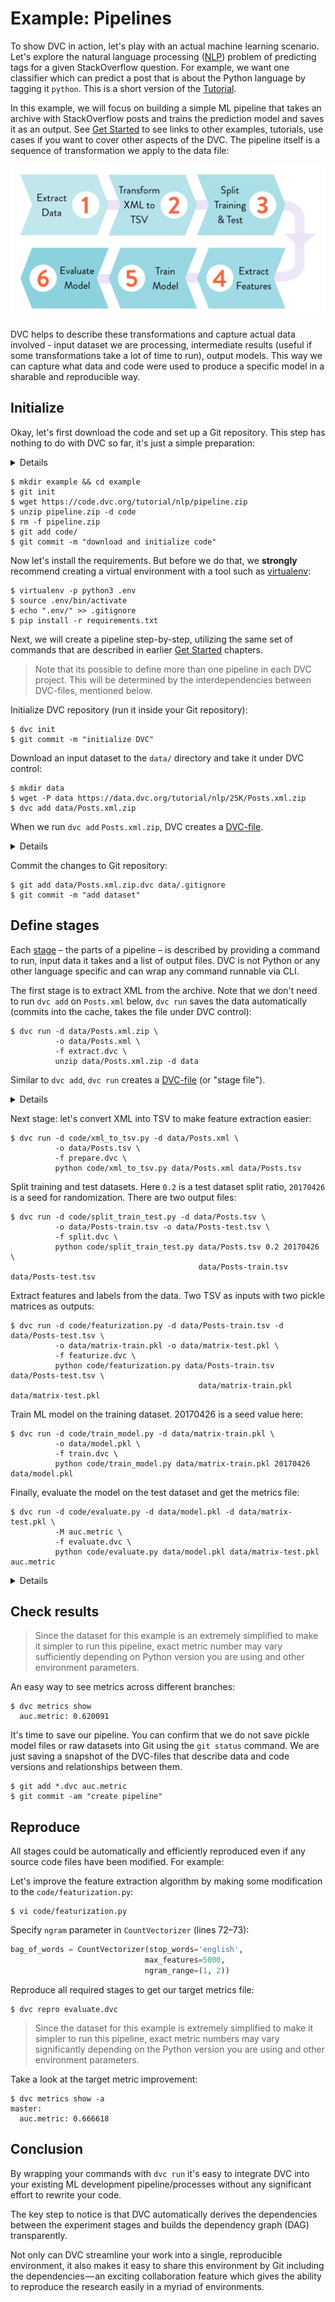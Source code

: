 # Example: Pipelines

To show DVC in action, let's play with an actual machine learning scenario.
Let's explore the natural language processing
([NLP](https://en.wikipedia.org/wiki/Natural_language_processing)) problem of
predicting tags for a given StackOverflow question. For example, we want one
classifier which can predict a post that is about the Python language by tagging
it `python`. This is a short version of the [Tutorial](/doc/tutorial).

In this example, we will focus on building a simple ML pipeline that takes an
archive with StackOverflow posts and trains the prediction model and saves it as
an output. See [Get Started](/doc/get-started) to see links to other examples,
tutorials, use cases if you want to cover other aspects of the DVC. The pipeline
itself is a sequence of transformation we apply to the data file:

![](/static/img/example-flow-2x.png)

DVC helps to describe these transformations and capture actual data involved -
input dataset we are processing, intermediate results (useful if some
transformations take a lot of time to run), output models. This way we can
capture what data and code were used to produce a specific model in a sharable
and reproducible way.

## Initialize

Okay, let's first download the code and set up a Git repository. This step has
nothing to do with DVC so far, it's just a simple preparation:

<details>

### Expand to learn how to download on Windows

Windows doesn't include the `wget` utility by default, so you'll need to use a
browser to download `pipeline.zip`. Save it into the `example` directory.
(Right-click [this link](https://code.dvc.org/tutorial/nlp/pipeline.zip) and
click `Save link as`(Chrome) or `Save object as`(Firefox)).

</details>

```dvc
$ mkdir example && cd example
$ git init
$ wget https://code.dvc.org/tutorial/nlp/pipeline.zip
$ unzip pipeline.zip -d code
$ rm -f pipeline.zip
$ git add code/
$ git commit -m "download and initialize code"
```

Now let's install the requirements. But before we do that, we **strongly**
recommend creating a virtual environment with a tool such as
[virtualenv](https://virtualenv.pypa.io/en/stable/):

```dvc
$ virtualenv -p python3 .env
$ source .env/bin/activate
$ echo ".env/" >> .gitignore
$ pip install -r requirements.txt
```

Next, we will create a pipeline step-by-step, utilizing the same set of commands
that are described in earlier [Get Started](/doc/get-started) chapters.

> Note that its possible to define more than one pipeline in each <abbr>DVC
> project</abbr>. This will be determined by the interdependencies between
> DVC-files, mentioned below.

Initialize DVC repository (run it inside your Git repository):

```dvc
$ dvc init
$ git commit -m "initialize DVC"
```

Download an input dataset to the `data/` directory and take it under DVC
control:

```dvc
$ mkdir data
$ wget -P data https://data.dvc.org/tutorial/nlp/25K/Posts.xml.zip
$ dvc add data/Posts.xml.zip
```

When we run `dvc add` `Posts.xml.zip`, DVC creates a
[DVC-file](/doc/user-guide/dvc-file-format).

<details>

### Expand to learn more about DVC internals

`dvc init` created a new directory `example/.dvc/` with `config`, `.gitignore`
files and the cache directory. These files and directories are hidden from users
in general. Users don't interact with these files directly. See
[DVC Files and Directories](/doc/user-guide/dvc-files-and-directories) to learn
more.

Note that the DVC-file created by `dvc add` has no dependencies, a.k.a. an
"_orphan_ stage file":

```yaml
md5: 4dbe7a4e5a0d41b652f3d6286c4ae788
outs:
  - cache: true
    md5: ce68b98d82545628782c66192c96f2d2
    path: Posts.xml.zip
```

This is the file that should be committed into a version control system instead
of the data file itself.

Actual data file `Posts.xml.zip` is linked into the `.dvc/cache` directory,
under the `.dvc/cache/ce/68b98d82545628782c66192c96f2d2` name and is added to
`.gitignore`. Even if you remove it in the workspace, or checkout a different
branch/commit the data is not lost if a corresponding DVC-file is committed.
It's enough to run `dvc checkout` or `dvc pull` to restore data files.

</details>

Commit the changes to Git repository:

```dvc
$ git add data/Posts.xml.zip.dvc data/.gitignore
$ git commit -m "add dataset"
```

## Define stages

Each [stage](/doc/commands-reference/run) – the parts of a pipeline – is
described by providing a command to run, input data it takes and a list of
output files. DVC is not Python or any other language specific and can wrap any
command runnable via CLI.

The first stage is to extract XML from the archive. Note that we don't need to
run `dvc add` on `Posts.xml` below, `dvc run` saves the data automatically
(commits into the cache, takes the file under DVC control):

```dvc
$ dvc run -d data/Posts.xml.zip \
          -o data/Posts.xml \
          -f extract.dvc \
          unzip data/Posts.xml.zip -d data
```

Similar to `dvc add`, `dvc run` creates a
[DVC-file](/doc/user-guide/dvc-file-format) (or "stage file").

<details>

### Expand to learn more about DVC internals

Here's what the DVC-file (stage file, with dependencies `deps`) looks like:

```yaml
cmd: ' unzip data/Posts.xml.zip -d data'
deps:
  - md5: ce68b98d82545628782c66192c96f2d2
    path: data/Posts.xml.zip
md5: abaf651846ec4fb7a4a8e1a685546ed9
outs:
  - cache: true
    md5: a304afb96060aad90176268345e10355
    path: data/Posts.xml
```

This file is using the same technique (checksums that point to the cache) to
describe and version control dependencies and outputs. Output `Posts.xml` file
is automatically added to the `.gitignore` file and a link is created into a
cache `.dvc/cache/a3/04afb96060aad90176268345e10355` to save it.

Two things are worth noticing here. First, by analyzing dependencies and outputs
that DVC-files describe, we can restore the full chain (DAG) of commands we need
to apply. This is important when you run `dvc repro` to reproduce the final or
intermediate result.

Second, you should see by now that the actual data is stored in the `.dvc/cache`
directory, each file having a name in a form of an md5 hash. This cache is
similar to Git's internal objects store but made specifically to handle large
data files.

> **Note!** For performance with large datasets, DVC can use file links from the
> cache to the workspace to avoid copying actual file contents. Refer to
> [File link types](/docs/user-guide/large-dataset-optimization#file-link-types-for-the-dvc-cache)
> to learn which options exist and how to enable them.

</details>

Next stage: let's convert XML into TSV to make feature extraction easier:

```dvc
$ dvc run -d code/xml_to_tsv.py -d data/Posts.xml \
          -o data/Posts.tsv \
          -f prepare.dvc \
          python code/xml_to_tsv.py data/Posts.xml data/Posts.tsv
```

Split training and test datasets. Here `0.2` is a test dataset split ratio,
`20170426` is a seed for randomization. There are two output files:

```dvc
$ dvc run -d code/split_train_test.py -d data/Posts.tsv \
          -o data/Posts-train.tsv -o data/Posts-test.tsv \
          -f split.dvc \
          python code/split_train_test.py data/Posts.tsv 0.2 20170426 \
                                          data/Posts-train.tsv data/Posts-test.tsv
```

Extract features and labels from the data. Two TSV as inputs with two pickle
matrices as outputs:

```dvc
$ dvc run -d code/featurization.py -d data/Posts-train.tsv -d data/Posts-test.tsv \
          -o data/matrix-train.pkl -o data/matrix-test.pkl \
          -f featurize.dvc \
          python code/featurization.py data/Posts-train.tsv data/Posts-test.tsv \
                                          data/matrix-train.pkl data/matrix-test.pkl
```

Train ML model on the training dataset. 20170426 is a seed value here:

```dvc
$ dvc run -d code/train_model.py -d data/matrix-train.pkl \
          -o data/model.pkl \
          -f train.dvc \
          python code/train_model.py data/matrix-train.pkl 20170426 data/model.pkl
```

Finally, evaluate the model on the test dataset and get the metrics file:

```dvc
$ dvc run -d code/evaluate.py -d data/model.pkl -d data/matrix-test.pkl \
          -M auc.metric \
          -f evaluate.dvc \
          python code/evaluate.py data/model.pkl data/matrix-test.pkl auc.metric
```

<details>

### Expand to learn more about DVC internals

By analyzing dependencies and outputs in DVC-files, we can restore the full
chain of commands (DAG) we need to apply. This is important when you run
`dvc repro` to reproduce the final or intermediate result.

`dvc pipeline show` helps to visualize pipelines (run it with `-c` option to see
actual commands instead of DVC-files):

```dvc
$ dvc pipeline show --ascii evaluate.dvc

       .------------------------.
       | data/Posts.xml.zip.dvc |
       `------------------------'
                    *
                    *
                    *
            .-------------.
            | extract.dvc |
            `-------------'
                    *
                    *
                    *
            .-------------.
            | prepare.dvc |
            `-------------'
                    *
                    *
                    *
              .-----------.
              | split.dvc |
              `-----------'
                    *
                    *
                    *
            .---------------.
            | featurize.dvc |
            `---------------'
             **           ***
           **                **
         **                    **
.-----------.                    **
| train.dvc |                  **
`-----------'                **
             **           ***
               **       **
                 **   **
            .--------------.
            | evaluate.dvc |
            `--------------'
```

</details>

## Check results

> Since the dataset for this example is an extremely simplified to make it
> simpler to run this pipeline, exact metric number may vary sufficiently
> depending on Python version you are using and other environment parameters.

An easy way to see metrics across different branches:

```dvc
$ dvc metrics show
  auc.metric: 0.620091
```

It's time to save our pipeline. You can confirm that we do not save pickle model
files or raw datasets into Git using the `git status` command. We are just
saving a snapshot of the DVC-files that describe data and code versions and
relationships between them.

```dvc
$ git add *.dvc auc.metric
$ git commit -am "create pipeline"
```

## Reproduce

All stages could be automatically and efficiently reproduced even if any source
code files have been modified. For example:

Let's improve the feature extraction algorithm by making some modification to
the `code/featurization.py`:

```dvc
$ vi code/featurization.py
```

Specify `ngram` parameter in `CountVectorizer` (lines 72–73):

```python
bag_of_words = CountVectorizer(stop_words='english',
                              max_features=5000,
                              ngram_range=(1, 2))
```

Reproduce all required stages to get our target metrics file:

```dvc
$ dvc repro evaluate.dvc
```

> Since the dataset for this example is extremely simplified to make it simpler
> to run this pipeline, exact metric numbers may vary significantly depending on
> the Python version you are using and other environment parameters.

Take a look at the target metric improvement:

```dvc
$ dvc metrics show -a
master:
  auc.metric: 0.666618
```

## Conclusion

By wrapping your commands with `dvc run` it's easy to integrate DVC into your
existing ML development pipeline/processes without any significant effort to
rewrite your code.

The key step to notice is that DVC automatically derives the dependencies
between the experiment stages and builds the dependency graph (DAG)
transparently.

Not only can DVC streamline your work into a single, reproducible environment,
it also makes it easy to share this environment by Git including the
dependencies — an exciting collaboration feature which gives the ability to
reproduce the research easily in a myriad of environments.

